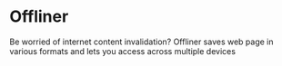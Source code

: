 # Offliner

Be worried of internet content invalidation? Offliner saves web page in various formats and lets you access across multiple devices
